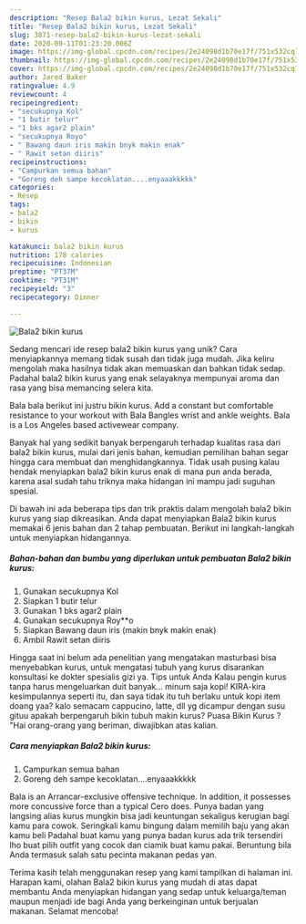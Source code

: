 ```yaml
---
description: "Resep Bala2 bikin kurus, Lezat Sekali"
title: "Resep Bala2 bikin kurus, Lezat Sekali"
slug: 3871-resep-bala2-bikin-kurus-lezat-sekali
date: 2020-09-11T01:23:20.006Z
image: https://img-global.cpcdn.com/recipes/2e24098d1b70e17f/751x532cq70/bala2-bikin-kurus-foto-resep-utama.jpg
thumbnail: https://img-global.cpcdn.com/recipes/2e24098d1b70e17f/751x532cq70/bala2-bikin-kurus-foto-resep-utama.jpg
cover: https://img-global.cpcdn.com/recipes/2e24098d1b70e17f/751x532cq70/bala2-bikin-kurus-foto-resep-utama.jpg
author: Jared Baker
ratingvalue: 4.9
reviewcount: 4
recipeingredient:
- "secukupnya Kol"
- "1 butir telur"
- "1 bks agar2 plain"
- "secukupnya Royo"
- " Bawang daun iris makin bnyk makin enak"
- " Rawit setan diiris"
recipeinstructions:
- "Campurkan semua bahan"
- "Goreng deh sampe kecoklatan....enyaaakkkkk"
categories:
- Resep
tags:
- bala2
- bikin
- kurus

katakunci: bala2 bikin kurus 
nutrition: 178 calories
recipecuisine: Indonesian
preptime: "PT37M"
cooktime: "PT31M"
recipeyield: "3"
recipecategory: Dinner

---
```



![Bala2 bikin kurus](https://img-global.cpcdn.com/recipes/2e24098d1b70e17f/751x532cq70/bala2-bikin-kurus-foto-resep-utama.jpg)

Sedang mencari ide resep bala2 bikin kurus yang unik? Cara menyiapkannya memang tidak susah dan tidak juga mudah. Jika keliru mengolah maka hasilnya tidak akan memuaskan dan bahkan tidak sedap. Padahal bala2 bikin kurus yang enak selayaknya mempunyai aroma dan rasa yang bisa memancing selera kita.

Bala bala berikut ini justru bikin kurus. Add a constant but comfortable resistance to your workout with Bala Bangles wrist and ankle weights. Bala is a Los Angeles based activewear company.

Banyak hal yang sedikit banyak berpengaruh terhadap kualitas rasa dari bala2 bikin kurus, mulai dari jenis bahan, kemudian pemilihan bahan segar hingga cara membuat dan menghidangkannya. Tidak usah pusing kalau hendak menyiapkan bala2 bikin kurus enak di mana pun anda berada, karena asal sudah tahu triknya maka hidangan ini mampu jadi suguhan spesial.


Di bawah ini ada beberapa tips dan trik praktis dalam mengolah bala2 bikin kurus yang siap dikreasikan. Anda dapat menyiapkan Bala2 bikin kurus memakai 6 jenis bahan dan 2 tahap pembuatan. Berikut ini langkah-langkah untuk menyiapkan hidangannya.

<!--inarticleads1-->

##### Bahan-bahan dan bumbu yang diperlukan untuk pembuatan Bala2 bikin kurus:

1. Gunakan secukupnya Kol
1. Siapkan 1 butir telur
1. Gunakan 1 bks agar2 plain
1. Gunakan secukupnya Roy**o
1. Siapkan  Bawang daun iris (makin bnyk makin enak)
1. Ambil  Rawit setan diiris


Hingga saat ini belum ada penelitian yang mengatakan masturbasi bisa menyebabkan kurus, untuk mengatasi tubuh yang kurus disarankan konsultasi ke dokter spesialis gizi ya. Tips untuk Anda Kalau pengin kurus tanpa harus mengeluarkan duit banyak… minum saja kopi! KIRA-kira kesimpulannya seperti itu, dan saya tidak itu tuh berlaku untuk kopi item doang yaa? kalo semacam cappucino, latte, dll yg dicampur dengan susu gituu apakah berpengaruh bikin tubuh makin kurus? Puasa Bikin Kurus ? &#34;Hai orang-orang yang beriman, diwajibkan atas kalian. 

<!--inarticleads2-->

##### Cara menyiapkan Bala2 bikin kurus:

1. Campurkan semua bahan
1. Goreng deh sampe kecoklatan....enyaaakkkkk


Bala is an Arrancar-exclusive offensive technique. In addition, it possesses more concussive force than a typical Cero does. Punya badan yang langsing alias kurus mungkin bisa jadi keuntungan sekaligus kerugian bagi kamu para cowok. Seringkali kamu bingung dalam memilih baju yang akan kamu beli Padahal buat kamu yang punya badan kurus ada trik tersendiri lho buat pilih outfit yang cocok dan ciamik buat kamu pakai. Beruntung bila Anda termasuk salah satu pecinta makanan pedas yan. 

Terima kasih telah menggunakan resep yang kami tampilkan di halaman ini. Harapan kami, olahan Bala2 bikin kurus yang mudah di atas dapat membantu Anda menyiapkan hidangan yang sedap untuk keluarga/teman maupun menjadi ide bagi Anda yang berkeinginan untuk berjualan makanan. Selamat mencoba!
